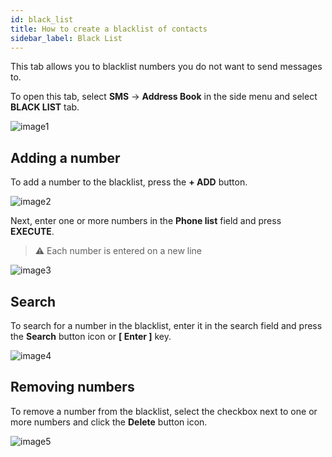 ```yaml
---
id: black_list
title: How to create a blacklist of contacts
sidebar_label: Black List
---
```


This tab allows you to blacklist numbers you do not want to send messages to.

To open this tab, select **SMS** → **Address Book** in the side menu and select **BLACK LIST** tab.

![image1](/img/en/client_address_book_black_list/image1.png)

## Adding a number

To add a number to the blacklist, press the **+ ADD** button.

![image2](/img/en/client_address_book_black_list/image2.png)

Next, enter one or more numbers in the **Phone list** field and press **EXECUTE**.

> :warning: Each number is entered on a new line

![image3](/img/en/client_address_book_black_list/image3.png)

## Search

To search for a number in the blacklist, enter it in the search field and press the **Search** button icon or **[ Enter ]** key.

![image4](/img/en/client_address_book_black_list/image4.png)

## Removing numbers

To remove a number from the blacklist, select the checkbox next to one or more numbers and click the **Delete** button icon.

![image5](/img/en/client_address_book_black_list/image5.png)
